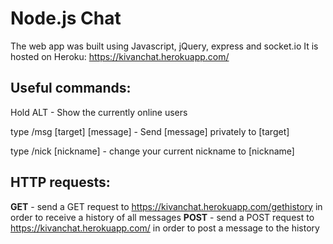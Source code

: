 # Node.js Chat

The web app was built using Javascript, jQuery, express and socket.io
It is hosted on Heroku: https://kivanchat.herokuapp.com/


## Useful commands:

Hold ALT - Show the currently online users 

type /msg [target] [message] - Send [message] privately to [target]

type /nick [nickname] - change your current nickname to [nickname]

## HTTP requests:
**GET** - send a GET request to https://kivanchat.herokuapp.com/gethistory in order to receive a history of all messages
**POST** - send a POST request to https://kivanchat.herokuapp.com/ in order to post a message to the history

